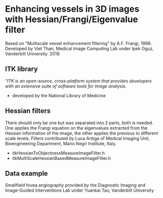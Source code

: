 # Enhancing vessels in 3D images with Hessian/Frangi/Eigenvalue filter<br>
Based on "Multiscale vessel enhancement filtering" by A.F. Frangi, 1998.<br>
Developed by Viet Than, Medical Image Computing Lab under Ipek Oguz, Vanderbilt University. 2019.
## ITK library<br>
<i>"ITK is an open-source, cross-platform system that provides developers with an extensive suite of software tools for image analysis.</i><br>
 - developed by the National Library of Medicine<br>
## Hessian filters<br>
There should only be one but was separated into 2 parts, both is needed. One applies the Frangi equation on the eigenvalues extracted from the Hessian information of the image, the other applies the previous to different scale levels. Filters contributed by Luca Antiga of Medical Imaging Unit, Bioengineering Department, Mario Negri Institute, Italy.<br>
 - itkHessianToObjectnessMeasureImageFilter.h<br>
 - itkMultiScaleHessianBasedMeasureImageFilter.h<br>
## Data example<br>
Smallfield fovea angiography provided by the Diagnostic Imaging and Image-Guided Interventions Lab under Yuankai Tao, Vanderbilt University<br>
